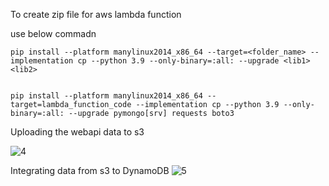 To create zip file for aws lambda function 

use below commadn

```commandline
pip install --platform manylinux2014_x86_64 --target=<folder_name> --implementation cp --python 3.9 --only-binary=:all: --upgrade <lib1> <lib2>
```

```![5](https://github.com/Rajdeep-Sonawane171/aws-glue-date-pipeline-main/assets/113442602/eeb31f60-8786-4516-9d16-2d16c0bf158b)

pip install --platform manylinux2014_x86_64 --target=lambda_function_code --implementation cp --python 3.9 --only-binary=:all: --upgrade pymongo[srv] requests boto3
```

Uploading the webapi data to s3

![4](https://github.com/Rajdeep-Sonawane171/aws-glue-date-pipeline-main/assets/113442602/eb53e4b4-98a0-4aee-98ab-05166e4a8229)

Integrating data from s3 to DynamoDB
![5](https://github.com/Rajdeep-Sonawane171/aws-glue-date-pipeline-main/assets/113442602/eeb31f60-8786-4516-9d16-2d16c0bf158b)
